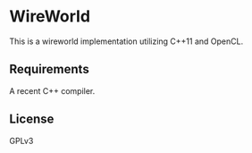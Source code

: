WireWorld
=========

This is a wireworld implementation utilizing C++11 and OpenCL.

Requirements
------------

A recent C++ compiler.

License
-------

GPLv3

